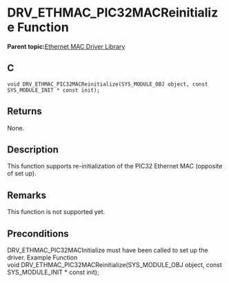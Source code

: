 # DRV\_ETHMAC\_PIC32MACReinitialize Function

**Parent topic:**[Ethernet MAC Driver Library](GUID-A4DC3D07-DDAD-4748-A855-304CA3439336.md)

## C

```
void DRV_ETHMAC_PIC32MACReinitialize(SYS_MODULE_OBJ object, const SYS_MODULE_INIT * const init); 
```

## Returns

None.

## Description

This function supports re-initialization of the PIC32 Ethernet MAC \(opposite of set up\).

## Remarks

This function is not supported yet.

## Preconditions

DRV\_ETHMAC\_PIC32MACInitialize must have been called to set up the driver. Example Function<br />void DRV\_ETHMAC\_PIC32MACReinitialize\(SYS\_MODULE\_OBJ object, const SYS\_MODULE\_INIT \* const init\);

